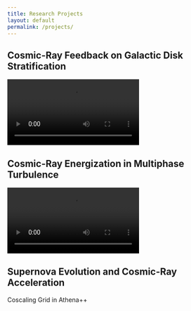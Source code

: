 ```yaml
---
title: Research Projects
layout: default
permalink: /projects/
---
```


## Cosmic-Ray Feedback on Galactic Disk Stratification
![Cosmic-Rays and Parker Instability Paraview Render](/assets/paraviewNew.mp4)

## Cosmic-Ray Energization in Multiphase Turbulence
![Cosmic-Rays Feedback in ICM Turbulent Box](/assets/gammaLumDensTemp.mp4)


## Supernova Evolution and Cosmic-Ray Acceleration
Coscaling Grid in Athena++
